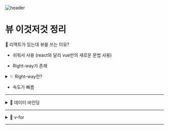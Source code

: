 ![header](https://capsule-render.vercel.app/api?type=waving&color=auto&height=300&section=header&text=뷰%20정리%20&fontSize=90&animation=fadeIn&fontAlignY=38&desc=%20이성규&descAlignY=65&descAlign=90)

# 뷰 이것저것 정리

📌 리액트가 있는데 뷰를 쓰는 이유?

- 쉬워서 사용 (react와 달리 vue만의 새로운 문법 사용)

- Right-way가 존재

<details markdown="1">
<summary>✨ Right-way란?</summary>

- for 반목문을 사용하려 할때 (mpa, forEach, for in , for of 등 여러 반복문으로 사용가능하지만 vue는 v-for에 박아넣음

- 이로인해 협헙할 때 편리함

- 수정과 관리가 편함

---

</details>

- 속도가 빠름

---
<details markdown="1">
<summary>🎨 데이터 바인딩</summary>

<br>

```javascript
document.getElementById(test).innerHTML = 데이터;
```

- vue는 이럴 필요없이 데이터보관을 하고 HTML 꽂아넣음

```javascript
<script>
export default {
  name : 'App',
  data(){
    return {
      price1 : 60
    }
  }
}

</script>
```

- 로 데이터를 보관하고 

```javascript
<p>{{ price1 }} 원</p>
```

- 데이터를 꽂으면 됨

```javascript
<template>
  <div>
    <h4 :style="스타일">XX 원룸</h4>
    <p>XX 만원</p>
  </div>
  <div>
    <h4>XX 원룸</h4>
    <p>XX 만원</p>
  </div>
</template>

<script>
export default {
  name : 'App',
  data(){
    return {
      price1 : 60,
      스타일 : 'color:red'
    }
  }
}

</script>
```

- style="" id="" class="" 에도 데이터를 꽂을 수 있음

---

</details>

---

<details markdown="1">
<summary>🧨 v-for </summary>

<br>

```javascript
<div class="menu">
  <a v-for="test in 3" :key="test">Home</a>
</div>
```

- 원하는 태그에 v-for="작명 in 반복할횟수" 를 적음
 
- key 속성은 반복문돌릴 때 필요

- 위에 코드는 a태그가 3개 생성

```javascript
<div class="menu">
  <a v-for="test in subject" :key="test">{{ test }}</a>
</div>

data(){
  return {
    subject : ['Home', 'Shop', 'About']
  }
}
```

- subject안의 자료 갯수만큼 반복

- test는 반복될 때마다 subject 안에 있던 자료들

```javascript
<div class="menu">
  <a v-for="(test,i) in subject" :key="i"> {{ test }}</a>
</div>
```

- i 가 증가하면서 subject 안에 내용이 반복 출력

```javascript
<div v-for="(a,i) in products" :key="i">
  <h4>{{products[i]}}</h4>
  <p>50만원</p>
</div>
```

- 반복문을 돌리면서 products[i]를 상품명으로 출력

```javascript
<div>
  <h4>{{products[0]}}</h4>
  <p>50만원</p>
  <button @click="신고수++">허위매물신고</button>
  <span>신고수 : {신고수}</span>
</div>
```

- @click 을 통하여 data 상승

```javascript
<div>
  <h4>{{products[0]}}</h4>
  <p>50만원</p>
  <button @click="increase()">허위매물신고</button>
  <span>신고수 : {신고수}</span>
</div>
```

</details>

---
